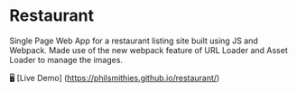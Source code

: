 # Restaurant

Single Page Web App for a restaurant listing site built using JS and Webpack. Made use of the new webpack feature of URL Loader and Asset Loader to manage the images. 

🖥 [Live Demo] (https://philsmithies.github.io/restaurant/) 